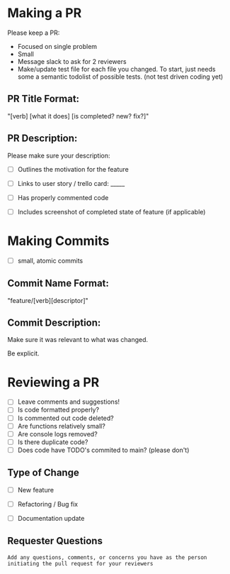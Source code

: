 
# Making a PR 
Please keep a PR:
* Focused on single problem
* Small
* Message slack to ask for 2 reviewers
* Make/update test file for each file you changed. To start, just needs some a semantic todolist of possible tests. (not test driven coding yet)


## PR Title Format: 
"[verb] [what it does] [is completed? new? fix?]"


## PR Description:
Please make sure your description:
- [ ] Outlines the motivation for the feature
- [ ] Links to user story / trello card: _____
- [ ] Has properly commented code
- [ ] Includes screenshot of completed state of feature (if applicable)


# Making Commits
- [ ] small, atomic commits

## Commit Name Format:
"feature/[verb][descriptor]"


## Commit Description:
Make sure it was relevant to what was changed.

Be explicit.


# Reviewing a PR
- [ ] Leave comments and suggestions!
- [ ] Is code formatted properly?
- [ ] Is commented out code deleted?
- [ ] Are functions relatively small?
- [ ] Are console logs removed?
- [ ] Is there duplicate code?
- [ ] Does code have TODO's commited to main? (please don't)

## Type of Change
- [ ] New feature
- [ ] Refactoring / Bug fix
- [ ] Documentation update 
​


## Requester Questions

```Add any questions, comments, or concerns you have as the person initiating the pull request for your reviewers```
